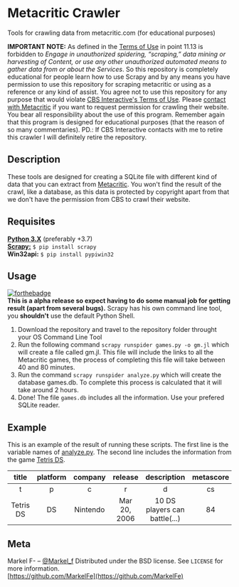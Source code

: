 # Metacritic Crawler
Tools for crawling data from metacritic.com (for educational purposes)

**IMPORTANT NOTE:**
As defined in the [Terms of Use](https://www.cbsinteractive.com/legal/cbsi/terms-of-use#Acceptable_Use) in point 11.13 is forbidden to *Engage in unauthorized spidering, “scraping,” data mining or harvesting of Content, or use any other unauthorized automated means to gather data from or about the Services*. So this repository is completely educational for people learn how to use Scrapy and by any means you have permission to use this repository for scraping metacritic or using as a reference or any kind of assist. You agree not to use this repository for any purpose that would violate [CBS Interactive's Terms of Use](https://www.cbsinteractive.com/legal/cbsi/terms-of-use). Please [contact with Metacritic](https://www.metacritic.com/contact-us) if you want to request permission for crawling their website. You bear all responsibility about the use of this program. Remember again that this program is designed for educational purposes (that the reason of so many commentaries).
PD.: If CBS Interactive contacts with me to retire this crawler I will definitely retire the repository.

## Description
These tools are designed for creating a SQLite file with different kind of data that you can extract from [Metacritic](https://www.metacritic.com). You won't find the result of the crawl, like a database, as this data is protected by copyright apart from that we don't have the permission from CBS to crawl their website.

## Requisites
**[Python 3.X](https://www.python.org/downloads/)** (preferably +3.7)  
**[Scrapy:](https://scrapy.org/)**
```$ pip install scrapy```  
**Win32api:**
```$ pip install pypiwin32```

## Usage
[![forthebadge](https://forthebadge.com/images/badges/60-percent-of-the-time-works-every-time.svg)](https://forthebadge.com)  
**This is a alpha release so expect having to do some manual job for getting result (apart from several bugs).**
Scrapy has his own command line tool, you **shouldn't** use the default Python Shell.
1. Download the repository and travel to the repository folder throught your OS Command Line Tool
2. Run the following command ```scrapy runspider games.py -o gm.jl``` which will create a file called gm.jl. This file will include the links to all the Metacritic games, the process of completing this file will take between 40 and 80 minutes.
3. Run the command ```scrapy runspider analyze.py``` which will create the database games.db. To complete this process is calculated that it will take around 2 hours.
4. Done! The file ```games.db```  includes all the information. Use your prefered SQLite reader.

## Example
This is an example of the result of running these scripts. The first line is the variable names of [analyze.py](https://github.com/MarkelFe/metacritic-crawler/blob/master/analyze.py). The second line includes the information from the game [Tetris DS](https://www.metacritic.com/game/ds/tetris-ds).

|   title   | platform |  company |    release   |          description          | metascore |         critics_desc        | critics_count | user_score |          user_desc          | user_count |  players  | rating |
|:---------:|:--------:|:--------:|:------------:|:-----------------------------:|:---------:|:---------------------------:|:-------------:|:----------:|:---------------------------:|:----------:|:---------:|:------:|
|     t     |     p    |     c    |       r      |               d               |     cs    |              cd             |       cn      |     us     |              ud             |     un     |     pl    |   rt   |
| Tetris DS |    DS    | Nintendo | Mar 20, 2006 | 10 DS players can battle(...) |     84    | Generally favorable reviews |       56      |     8.0    | Generally favorable reviews | 54 Ratings | 4  Online |    E   |

## Meta
Markel F- – [@Markel_f](https://twitter.com/Markel_f)
Distributed under the BSD license. See ``LICENSE`` for more information.  
[https://github.com/MarkelFe](https://github.com/MarkelFe)  
